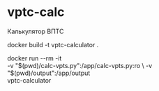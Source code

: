 # vptc-calc
Калькулятор ВПТС

docker build -t vptc-calculator .

docker run --rm -it \
  -v "$(pwd)/calc-vpts.py":/app/calc-vpts.py:ro \
  -v "$(pwd)/output":/app/output \
  vptc-calculator
